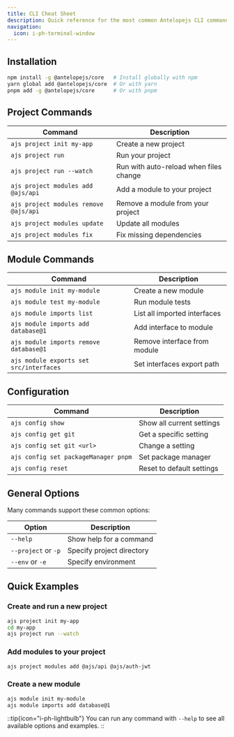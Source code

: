 ```yaml
---
title: CLI Cheat Sheet
description: Quick reference for the most common Antelopejs CLI commands you'll use in your daily workflow.
navigation:
  icon: i-ph-terminal-window
---
```


## Installation

```bash
npm install -g @antelopejs/core   # Install globally with npm
yarn global add @antelopejs/core  # Or with yarn
pnpm add -g @antelopejs/core      # Or with pnpm
```

## Project Commands

| Command                               | Description                            |
| ------------------------------------- | -------------------------------------- |
| `ajs project init my-app`             | Create a new project                   |
| `ajs project run`                     | Run your project                       |
| `ajs project run --watch`             | Run with auto-reload when files change |
| `ajs project modules add @ajs/api`    | Add a module to your project           |
| `ajs project modules remove @ajs/api` | Remove a module from your project      |
| `ajs project modules update`          | Update all modules                     |
| `ajs project modules fix`             | Fix missing dependencies               |

## Module Commands

| Command                                 | Description                  |
| --------------------------------------- | ---------------------------- |
| `ajs module init my-module`             | Create a new module          |
| `ajs module test my-module`             | Run module tests             |
| `ajs module imports list`               | List all imported interfaces |
| `ajs module imports add database@1`     | Add interface to module      |
| `ajs module imports remove database@1`  | Remove interface from module |
| `ajs module exports set src/interfaces` | Set interfaces export path   |

## Configuration

| Command                              | Description               |
| ------------------------------------ | ------------------------- |
| `ajs config show`                    | Show all current settings |
| `ajs config get git`                 | Get a specific setting    |
| `ajs config set git <url>`           | Change a setting          |
| `ajs config set packageManager pnpm` | Set package manager       |
| `ajs config reset`                   | Reset to default settings |

## General Options

Many commands support these common options:

| Option              | Description               |
| ------------------- | ------------------------- |
| `--help`            | Show help for a command   |
| `--project` or `-p` | Specify project directory |
| `--env` or `-e`     | Specify environment       |

## Quick Examples

### Create and run a new project

```bash
ajs project init my-app
cd my-app
ajs project run --watch
```

### Add modules to your project

```bash
ajs project modules add @ajs/api @ajs/auth-jwt
```

### Create a new module

```bash
ajs module init my-module
ajs module imports add database@1
```

::tip{icon="i-ph-lightbulb"}
You can run any command with `--help` to see all available options and examples.
::
